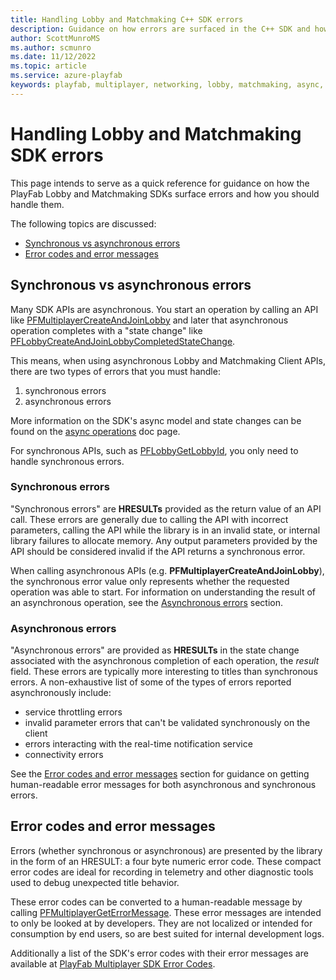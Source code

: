```yaml
---
title: Handling Lobby and Matchmaking C++ SDK errors
description: Guidance on how errors are surfaced in the C++ SDK and how titles should handle them
author: ScottMunroMS
ms.author: scmunro
ms.date: 11/12/2022
ms.topic: article
ms.service: azure-playfab
keywords: playfab, multiplayer, networking, lobby, matchmaking, async, state change, notification
---
```


# Handling Lobby and Matchmaking SDK errors

This page intends to serve as a quick reference for guidance on how the PlayFab Lobby and Matchmaking SDKs
surface errors and how you should handle them.

The following topics are discussed:

- [Synchronous vs asynchronous errors](#synchronous-vs-asynchronous-errors)
- [Error codes and error messages](#error-codes-and-error-messages)

## Synchronous vs asynchronous errors

Many SDK APIs are asynchronous. You start an operation by calling an API like
[PFMultiplayerCreateAndJoinLobby](playfabmultiplayerreference-cpp/pflobby/functions/pfmultiplayercreateandjoinlobby.md)
and later that asynchronous operation completes with a "state change" like [PFLobbyCreateAndJoinLobbyCompletedStateChange](playfabmultiplayerreference-cpp/pflobby/structs/pflobbycreateandjoinlobbycompletedstatechange.md).

This means, when using asynchronous Lobby and Matchmaking Client APIs, there are two types of errors that you must handle:

1. synchronous errors
2. asynchronous errors

More information on the SDK's async model and state changes can be found on the
[async operations](lobby-and-matchmaking-client-sdk-async.md) doc page.

For synchronous APIs, such as [PFLobbyGetLobbyId](playfabmultiplayerreference-cpp/pflobby/functions/pflobbygetlobbyid.md),
you only need to handle synchronous errors.

### Synchronous errors

"Synchronous errors" are **HRESULTs** provided as the return value of an API call. These errors are generally due to
calling the API with incorrect parameters, calling the API while the library is in an invalid state, or internal library
failures to allocate memory. Any output parameters provided by the API should be considered invalid if the API returns
a synchronous error.

When calling asynchronous APIs (e.g. **PFMultiplayerCreateAndJoinLobby**), the synchronous error value only
represents whether the requested operation was able to start. For information on understanding the result of an
asynchronous operation, see the [Asynchronous errors](#asynchronous-errors) section.

### Asynchronous errors

"Asynchronous errors" are provided as **HRESULTs** in the state change associated with the
asynchronous completion of each operation, the *result* field. These errors are typically more interesting to titles 
than synchronous errors. A non-exhaustive list of some of the types of errors reported asynchronously include:

- service throttling errors
- invalid parameter errors that can't be validated synchronously on the client
- errors interacting with the real-time notification service
- connectivity errors

See the [Error codes and error messages](#error-codes-and-error-messages) section for guidance on getting human-readable 
error messages for both asynchronous and synchronous errors.

## Error codes and error messages

Errors (whether synchronous or asynchronous) are presented by the library in the form of an HRESULT: a four byte
numeric error code. These compact error codes are ideal for recording in telemetry and other diagnostic tools used to
debug unexpected title behavior.

These error codes can be converted to a human-readable message by calling [PFMultiplayerGetErrorMessage](playfabmultiplayerreference-cpp/pfmultiplayer/functions/pfmultiplayergeterrormessage.md).
These error messages are intended to only be looked at by developers. They are not localized or intended for consumption
by end users, so are best suited for internal development logs.

Additionally a list of the SDK's error codes with their error messages are available at
[PlayFab Multiplayer SDK Error Codes](playfabmultiplayerreference-cpp/pfmultiplayererrors.md).
